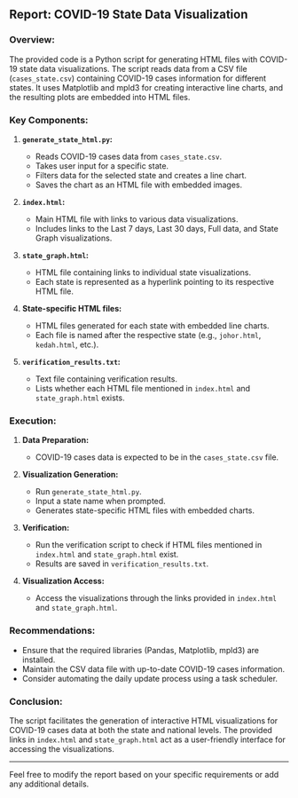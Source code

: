 
## Report: COVID-19 State Data Visualization

### Overview:

The provided code is a Python script for generating HTML files with COVID-19 state data visualizations. The script reads data from a CSV file (`cases_state.csv`) containing COVID-19 cases information for different states. It uses Matplotlib and mpld3 for creating interactive line charts, and the resulting plots are embedded into HTML files.

### Key Components:

1. **`generate_state_html.py`:**
    - Reads COVID-19 cases data from `cases_state.csv`.
    - Takes user input for a specific state.
    - Filters data for the selected state and creates a line chart.
    - Saves the chart as an HTML file with embedded images.

2. **`index.html`:**
    - Main HTML file with links to various data visualizations.
    - Includes links to the Last 7 days, Last 30 days, Full data, and State Graph visualizations.

3. **`state_graph.html`:**
    - HTML file containing links to individual state visualizations.
    - Each state is represented as a hyperlink pointing to its respective HTML file.

4. **State-specific HTML files:**
    - HTML files generated for each state with embedded line charts.
    - Each file is named after the respective state (e.g., `johor.html`, `kedah.html`, etc.).

5. **`verification_results.txt`:**
    - Text file containing verification results.
    - Lists whether each HTML file mentioned in `index.html` and `state_graph.html` exists.

### Execution:

1. **Data Preparation:**
    - COVID-19 cases data is expected to be in the `cases_state.csv` file.

2. **Visualization Generation:**
    - Run `generate_state_html.py`.
    - Input a state name when prompted.
    - Generates state-specific HTML files with embedded charts.

3. **Verification:**
    - Run the verification script to check if HTML files mentioned in `index.html` and `state_graph.html` exist.
    - Results are saved in `verification_results.txt`.

4. **Visualization Access:**
    - Access the visualizations through the links provided in `index.html` and `state_graph.html`.

### Recommendations:

- Ensure that the required libraries (Pandas, Matplotlib, mpld3) are installed.
- Maintain the CSV data file with up-to-date COVID-19 cases information.
- Consider automating the daily update process using a task scheduler.

### Conclusion:

The script facilitates the generation of interactive HTML visualizations for COVID-19 cases data at both the state and national levels. The provided links in `index.html` and `state_graph.html` act as a user-friendly interface for accessing the visualizations.

---

Feel free to modify the report based on your specific requirements or add any additional details.
